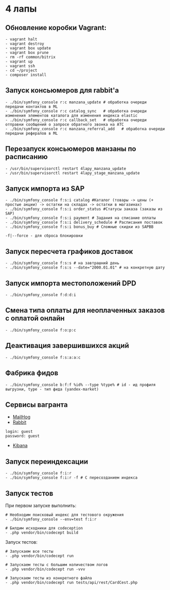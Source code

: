 # 4 лапы

## Обновление коробки Vagrant:

```
- vagrant halt
- vagrant destroy
- vagrant box update
- vagrant box prune
- rm -rf common/bitrix
- vagrant up
- vagrant ssh
- cd ~/project
- composer install
```
## Запуск консьюмеров для rabbit'а

```
- ./bin/symfony_console r:c manzana_update # обработка очереди передачи контактов в ML
- ./bin/symfony_console r:c catalog_sync   # обработка очереди изменения элементов каталога для изменения индекса elastic 
- ./bin/symfony_console r:c callback_set   # обработка очереди отправки сообщений о запросе обратного звонка на АТС
- ./bin/symfony_console r:c manzana_referral_add   # обработка очереди передачи рефералов в ML
```

## Перезапуск консьюмеров манзаны по расписанию
```
- /usr/bin/supervisorctl restart 4lapy_manzana_update
- /usr/bin/supervisorctl restart 4lapy_stage_manzana_update
```

## Запуск импорта из SAP 

```
- ./bin/symfony_console f:s:i catalog #Каталог (товары -> цены (+ простые акции) -> остатки на складах -> остатки в магазинах)
- ./bin/symfony_console f:s:i order_status #Статусы заказа (заказы из SAP)
- ./bin/symfony_console f:s:i payment # Задания на списание оплаты
- ./bin/symfony_console f:s:i delivery_schedule # Расписания поставок
- ./bin/symfony_console f:s:i bonus_buy # Сложные скидки из SAPBB 
```
```
-f|--force - для сброса блокировки
```

## Запуск пересчета графиков доставок

```
- ./bin/symfony_console f:s:s # на завтрашний день
- ./bin/symfony_console f:s:s --date="2000.01.01" # на конкретную дату
```

## Запуск импорта местоположений DPD

```
- ./bin/symfony_console f:d:d:i
```


## Смена типа оплаты для неоплаченных заказов с оплатой онлайн

```
- ./bin/symfony_console f:o:p:c
```

## Деактивация завершившихся акций

```
- ./bin/symfony_console f:s:a:a:c
```

## Фабрика фидов

```
- ./bin/symfony_console b:f:f %id% --type %type% # id - ид профиля выгрузки, type - тип фида (yandex-market)
```

## Сервисы вагранта

* [MailHog](http://4lapy.vag:8025/)
* [Rabbit](http://4lapy.vag:15672/)
```
login: guest
password: guest
```
* [Kibana](http://4lapy.vag:5601/)


## Запуск переиндексации
```
- ./bin/symfony_console f:i:r 
- ./bin/symfony_console f:i:r -f # С пересозданием индекса 
```

## Запуск тестов

При первом запуске выполнить: 
```
# Необходим поисковый индекс для тестового окружения
- ./bin/symfony_console --env=test f:i:r

# Билдим исходники для codeception 
- .php vendor/bin/codecept build 
```

Запуск тестов:
```
# Запускаем все тесты
- .php vendor/bin/codecept run 

# Запускаем тесты с большим количеством логов
- .php vendor/bin/codecept run -vvv

# Запускаем тесты из конкретного файла
- .php vendor/bin/codecept run tests/api/rest/CardCest.php
```

